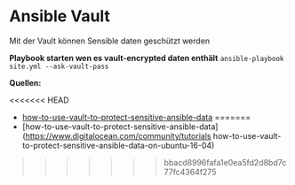 # Ansible Vault

Mit der Vault können Sensible daten geschützt werden

**Playbook starten wen es vault-encrypted daten enthält**
`ansible-playbook site.yml --ask-vault-pass`

**Quellen:**

<<<<<<< HEAD
* [how-to-use-vault-to-protect-sensitive-ansible-data](https://www.digitalocean.com/community/tutorials/how-to-use-vault-to-protect-sensitive-ansible-data-on-ubuntu-16-04)
=======
* [how-to-use-vault-to-protect-sensitive-ansible-data](https://www.digitalocean.com/community/tutorials how-to-use-vault-to-protect-sensitive-ansible-data-on-ubuntu-16-04)
>>>>>>> bbacd8996fafa1e0ea5fd2d8bd7c77fc4364f275
